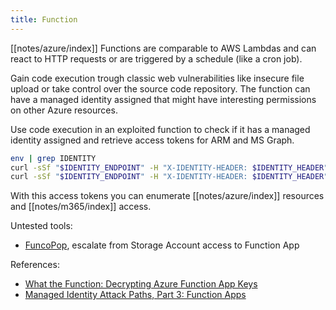 ```yaml
---
title: Function
---
```


[[notes/azure/index]] Functions are comparable to AWS Lambdas and can react to HTTP requests or are triggered by a schedule (like a cron job).

Gain code execution trough classic web vulnerabilities like insecure file upload or take control over the source code repository.
The function can have a managed identity assigned that might have interesting permissions on other Azure resources.

Use code execution in an exploited function to check if it has a managed identity assigned and retrieve access tokens for ARM and MS Graph.

~~~ bash
env | grep IDENTITY
curl -sSf "$IDENTITY_ENDPOINT" -H "X-IDENTITY-HEADER: $IDENTITY_HEADER" -G -d api-version=2019-08-01 -d resource=https://management.azure.com
curl -sSf "$IDENTITY_ENDPOINT" -H "X-IDENTITY-HEADER: $IDENTITY_HEADER" -G -d api-version=2019-08-01 -d resource=https://graph.microsoft.com
~~~

With this access tokens you can enumerate [[notes/azure/index]] resources and [[notes/m365/index]] access.

Untested tools:

- [FuncoPop](https://github.com/NetSPI/FuncoPop), escalate from Storage Account access to Function App

References:

- [What the Function: Decrypting Azure Function App Keys](http://web.archive.org/web/20230813051005/https://www.netspi.com/blog/technical/cloud-penetration-testing/what-the-function-decrypting-azure-function-app-keys/)
- [Managed Identity Attack Paths, Part 3: Function Apps](http://web.archive.org/web/20231028211557/https://scribe.rip/@specterops/managed-identity-attack-paths-part-3-function-apps-300065251cbe)
